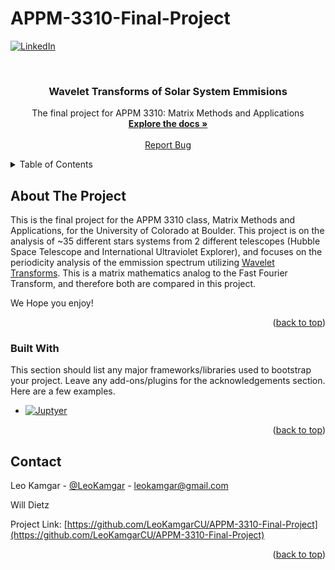 # APPM-3310-Final-Project

<a name="readme-top"></a>

[![LinkedIn][linkedin-shield]][linkedin-url]



<!-- PROJECT LOGO -->
<br />
<div align="center">
  <a href="https://github.com/othneildrew/Best-README-Template">
  </a>

  <h3 align="center">Wavelet Transforms of Solar System Emmisions</h3>

  <p align="center">
    The final project for APPM 3310: Matrix Methods and Applications
    <br />
    <a href="https://github.com/LeoKamgarCU/APPM-3310-Final-Project"><strong>Explore the docs »</strong></a>
    <br />
    <br />
    <a href="https://github.com/LeoKamgarCU/APPM-3310-Final-Project/issues">Report Bug</a>
  </p>
</div>

 
<!-- TABLE OF CONTENTS -->
<details>
  <summary>Table of Contents</summary>
  <ol>
    <li>
      <a href="#about-the-project">About The Project</a>
      <ul>
        <li><a href="#built-with">Built With</a></li>
      </ul>
    </li>
    <li><a href="#usage">Usage</a></li>
    <li><a href="#contact">Contact</a></li>
    <li><a href="#acknowledgments">Acknowledgments</a></li>
  </ol>
</details>



<!-- ABOUT THE PROJECT -->
## About The Project

This is the final project for the APPM 3310 class, Matrix Methods and Applications, for the University of Colorado at Boulder. This project is on the analysis of ~35 different stars systems from 2 different telescopes (Hubble Space Telescope and International Ultraviolet Explorer), and focuses on the periodicity analysis of the emmission spectrum utilizing [Wavelet Transforms][paper-url]. This is a matrix mathematics analog to the Fast Fourier Transform, and therefore both are compared in this project.

We Hope you enjoy!

<p align="right">(<a href="#readme-top">back to top</a>)</p>

### Built With

This section should list any major frameworks/libraries used to bootstrap your project. Leave any add-ons/plugins for the acknowledgements section. Here are a few examples.


* [![Juptyer][jupyter]][jupyter-url]

<p align="right">(<a href="#readme-top">back to top</a>)</p>


<!-- CONTACT -->
## Contact

Leo Kamgar - [@LeoKamgar](https://twitter.com/LeoKamgar) - leokamgar@gmail.com

Will Dietz

Project Link: [https://github.com/LeoKamgarCU/APPM-3310-Final-Project](https://github.com/LeoKamgarCU/APPM-3310-Final-Project)

<p align="right">(<a href="#readme-top">back to top</a>)</p>


<!-- MARKDOWN LINKS & IMAGES -->
<!-- https://www.markdownguide.org/basic-syntax/#reference-style-links -->
[linkedin-shield]: https://img.shields.io/badge/-LinkedIn-black.svg?style=for-the-badge&logo=linkedin&colorB=555
[linkedin-url]: https://www.linkedin.com/in/leo-kamgar-1951871a1/
[paper-url]: https://www.ams.org/journals/bull/1993-28-02/S0273-0979-1993-00390-2/S0273-0979-1993-00390-2.pdf
[product-screenshot]: images/screenshot.png
[jupyter]: https://upload.wikimedia.org/wikipedia/commons/thumb/3/38/Jupyter_logo.svg/88px-Jupyter_logo.svg.png?20190118024747
[jupyter-url]: https://jupyter.org/